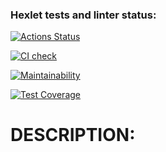 ### Hexlet tests and linter status:
[![Actions Status](https://github.com/AnastasiaTimoshe/python-project-50/actions/workflows/hexlet-check.yml/badge.svg)](https://github.com/AnastasiaTimoshe/python-project-50/actions)

[![CI check](https://github.com/AnastasiaTimoshe/python-project-50/actions/workflows/project-check.yml/badge.svg)](https://github.com/AnastasiaTimoshe/python-project-50/actions/workflows/project-check.yml)

[![Maintainability](https://api.codeclimate.com/v1/badges/e67a45e3e5acbe0fdfdc/maintainability)](https://codeclimate.com/github/AnastasiaTimoshe/python-project-50/maintainability)

[![Test Coverage](https://api.codeclimate.com/v1/badges/e67a45e3e5acbe0fdfdc/test_coverage)](https://codeclimate.com/github/AnastasiaTimoshe/python-project-50/test_coverage)


# DESCRIPTION:
